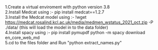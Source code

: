 1.Create a virtual enviroment with python version 3.8
<br>
2.Install Medcat using :- pip install medcat==1.2.7
<br>
3.Install the Medcat model using :- 
!wget https://medcat.rosalind.kcl.ac.uk/media/medmen_wstatus_2021_oct.zip -P ./data/
(this will load the model in to the data folder)
<br>
4.Install spacy using :- 
                         pip install pymupdf
                         python -m spacy download en_core_web_md
<br>
5.cd to the files folder and Run "python extract_names.py" 
